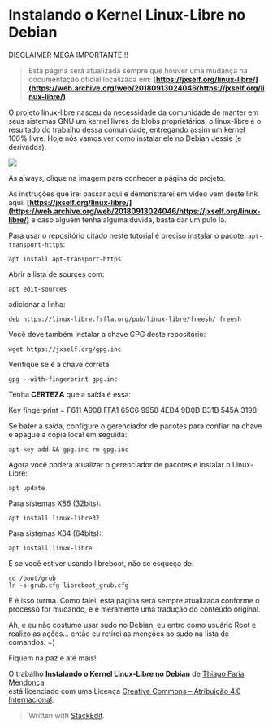 
# Instalando o Kernel Linux-Libre no Debian

DISCLAIMER MEGA IMPORTANTE!!!

> Esta página será atualizada sempre que houver uma mudança na documentação oficial localizada em: **[https://jxself.org/linux-libre/](https://web.archive.org/web/20180913024046/https://jxself.org/linux-libre/)**

O projeto linux-libre nasceu da necessidade da comunidade de manter em seus sistemas GNU um kernel livres de blobs proprietários, o linux-libre é o resultado do trabalho dessa comunidade, entregando assim um kernel 100% livre. Hoje nós vamos ver como instalar ele no Debian Jessie (e derivados).

[![](https://web.archive.org/web/20180913024046im_/https://www.fsfla.org/ikiwiki/selibre/linux-libre/100gnu+freedo.png)](https://web.archive.org/web/20180913024046/https://www.fsfla.org/ikiwiki/selibre/linux-libre/)

As always, clique na imagem para conhecer a página do projeto.

As instruções que irei passar aqui e demonstrarei em vídeo vem deste link aqui: **[https://jxself.org/linux-libre/](https://web.archive.org/web/20180913024046/https://jxself.org/linux-libre/)** e caso alguém tenha alguma dúvida, basta dar um pulo lá.

Para usar o repositório citado neste tutorial é preciso instalar o pacote: `apt-transport-https`:

    apt install apt-transport-https

Abrir a lista de sources com:

    apt edit-sources 

adicionar a linha:

    deb https://linux-libre.fsfla.org/pub/linux-libre/freesh/ freesh

Você deve também instalar a chave GPG deste repositório:

    wget https://jxself.org/gpg.inc

Verifique se é a chave correta:

    gpg --with-fingerprint gpg.inc

Tenha **CERTEZA** que a saída é essa:

Key fingerprint = F611 A908 FFA1 65C6 9958 4ED4 9D0D B31B 545A 3198

Se bater a saída, configure o gerenciador de pacotes para confiar na chave e apague a cópia local em seguida:

    apt-key add && gpg.inc rm gpg.inc

Agora você poderá atualizar o gerenciador de pacotes e instalar o Linux-Libre:

    apt update

Para sistemas X86 (32bits):

    apt install linux-libre32

Para sistemas X64 (64bits):.

    apt install linux-libre

E se você estiver usando libreboot, não se esqueça de:

    cd /boot/grub
    ln -s grub.cfg libreboot_grub.cfg

E é isso turma. Como falei, esta página será sempre atualizada conforme o processo for mudando, e é meramente uma tradução do conteúdo original.

Ah, e eu não costumo usar sudo no Debian, eu entro como usuário Root e realizo as ações... então eu retirei as menções ao sudo na lista de comandos. =)

Fiquem na paz e até mais!

O trabalho **Instalando o Kernel Linux-Libre no Debian** 
de [Thiago Faria Mendonça](https://web.archive.org/web/20180913024046/http://acesso.me/acesso/)  
está licenciado com uma Licença
[Creative Commons – Atribuição 4.0 Internacional](https://web.archive.org/web/20180913024046/https://creativecommons.org/licenses/by/4.0/).


> Written with [StackEdit](https://stackedit.io/).
